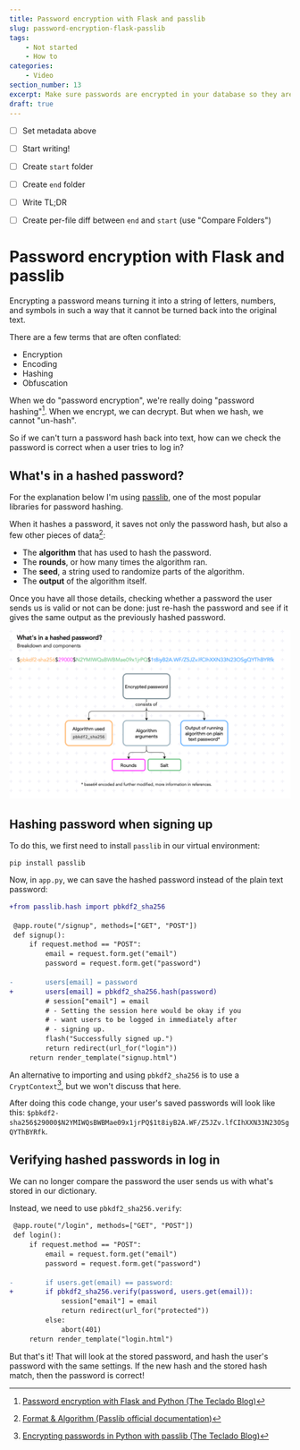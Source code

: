 ```yaml
---
title: Password encryption with Flask and passlib
slug: password-encryption-flask-passlib
tags:
    - Not started
    - How to
categories:
    - Video
section_number: 13
excerpt: Make sure passwords are encrypted in your database so they are secure.
draft: true
---
```


- [ ] Set metadata above
- [ ] Start writing!
- [ ] Create `start` folder
- [ ] Create `end` folder
- [ ] Write TL;DR
- [ ] Create per-file diff between `end` and `start` (use "Compare Folders")


# Password encryption with Flask and passlib

Encrypting a password means turning it into a string of letters, numbers, and symbols in such a way that it cannot be turned back into the original text.

There are a few terms that are often conflated:

- Encryption
- Encoding
- Hashing
- Obfuscation

When we do "password encryption", we're really doing "password hashing"[^password_encryption_post]. When we encrypt, we can decrypt. But when we hash, we cannot "un-hash".

So if we can't turn a password hash back into text, how can we check the password is correct when a user tries to log in?

## What's in a hashed password?

For the explanation below I'm using [passlib](https://passlib.readthedocs.io/en/stable/index.html), one of the most popular libraries for password hashing.

When it hashes a password, it saves not only the password hash, but also a few other pieces of data[^hashed_password_format]:

- The **algorithm** that has used to hash the password.
- The **rounds**, or how many times the algorithm ran.
- The **seed**, a string used to randomize parts of the algorithm.
- The **output** of the algorithm itself.

Once you have all those details, checking whether a password the user sends us is valid or not can be done: just re-hash the password and see if it gives the same output as the previously hashed password.

![Diagram of composition of a hashed password](./assets/password-encryption.drawio.png)

## Hashing password when signing up

To do this, we first need to install `passlib` in our virtual environment:

```
pip install passlib
```

Now, in `app.py`, we can save the hashed password instead of the plain text password:

```diff
+from passlib.hash import pbkdf2_sha256

 @app.route("/signup", methods=["GET", "POST"])
 def signup():
     if request.method == "POST":
         email = request.form.get("email")
         password = request.form.get("password")

-        users[email] = password
+        users[email] = pbkdf2_sha256.hash(password)
         # session["email"] = email
         # - Setting the session here would be okay if you
         # - want users to be logged in immediately after
         # - signing up.
         flash("Successfully signed up.")
         return redirect(url_for("login"))
     return render_template("signup.html")
```

An alternative to importing and using `pbkdf2_sha256` is to use a `CryptContext`[^encryption_passlib_post], but we won't discuss that here.

After doing this code change, your user's saved passwords will look like this: `$pbkdf2-sha256$29000$N2YMIWQsBWBMae09x1jrPQ$1t8iyB2A.WF/Z5JZv.lfCIhXXN33N23OSgQYThBYRfk`.

## Verifying hashed passwords in log in

We can no longer compare the password the user sends us with what's stored in our dictionary.

Instead, we need to use `pbkdf2_sha256.verify`:

```diff
 @app.route("/login", methods=["GET", "POST"])
 def login():
     if request.method == "POST":
         email = request.form.get("email")
         password = request.form.get("password")

-        if users.get(email) == password:
+        if pbkdf2_sha256.verify(password, users.get(email)):
             session["email"] = email
             return redirect(url_for("protected"))
         else:
             abort(401)
     return render_template("login.html")
```

But that's it! That will look at the stored password, and hash the user's password with the same settings. If the new hash and the stored hash match, then the password is correct!

[^hashed_password_format]: [Format & Algorithm (Passlib official documentation)](https://passlib.readthedocs.io/en/stable/lib/passlib.hash.pbkdf2_digest.html#format-algorithm)
[^password_encryption_post]: [Password encryption with Flask and Python (The Teclado Blog)](https://blog.teclado.com/learn-python-password-encryption-with-flask/)
[^encryption_passlib_post]: [Encrypting passwords in Python with passlib (The Teclado Blog)](https://blog.teclado.com/learn-python-encrypting-passwords-python-flask-and-passlib/)